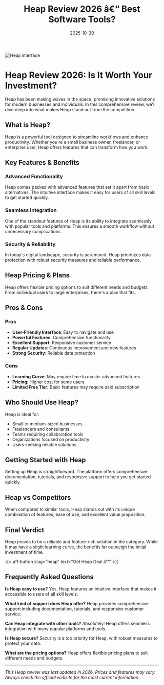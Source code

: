 ﻿---
title: "Heap Review 2026 â€“ Best Software Tools?"
date: 2025-10-30
draft: false
rating: 4.8
category: "Software Tools"
tags: ["software-tools", "review", "2026"]
description: "Comprehensive Heap review 2026. Discover if this  tool is the best choice for your needs."
keywords: "heap, Heap, review, software tools, 2026, best software tools"
image: "https://images.unsplash.com/photo-1555949963-aa79dcee981c?w=800&h=400&fit=crop&crop=center"
---

![Heap interface](https://images.unsplash.com/photo-1555949963-aa79dcee981c?w=800&h=400&fit=crop&crop=center)

# Heap Review 2026: Is It Worth Your Investment?

Heap has been making waves in the  space, promising innovative solutions for modern businesses and individuals. In this comprehensive review, we'll dive deep into what makes Heap stand out from the competition.

## What is Heap?

Heap is a powerful  tool designed to streamline workflows and enhance productivity. Whether you're a small business owner, freelancer, or enterprise user, Heap offers features that can transform how you work.

## Key Features & Benefits

### Advanced Functionality
Heap comes packed with advanced features that set it apart from basic alternatives. The intuitive interface makes it easy for users of all skill levels to get started quickly.

### Seamless Integration
One of the standout features of Heap is its ability to integrate seamlessly with popular tools and platforms. This ensures a smooth workflow without unnecessary complications.

### Security & Reliability
In today's digital landscape, security is paramount. Heap prioritizes data protection with robust security measures and reliable performance.

## Heap Pricing & Plans

Heap offers flexible pricing options to suit different needs and budgets. From individual users to large enterprises, there's a plan that fits.

## Pros & Cons

### Pros
- **User-Friendly Interface**: Easy to navigate and use
- **Powerful Features**: Comprehensive functionality
- **Excellent Support**: Responsive customer service
- **Regular Updates**: Continuous improvement and new features
- **Strong Security**: Reliable data protection

### Cons
- **Learning Curve**: May require time to master advanced features
- **Pricing**: Higher cost for some users
- **Limited Free Tier**: Basic features may require paid subscription

## Who Should Use Heap?

Heap is ideal for:
- Small to medium-sized businesses
- Freelancers and consultants
- Teams requiring collaboration tools
- Organizations focused on productivity
- Users seeking reliable  solutions

## Getting Started with Heap

Setting up Heap is straightforward. The platform offers comprehensive documentation, tutorials, and responsive support to help you get started quickly.

## Heap vs Competitors

When compared to similar tools, Heap stands out with its unique combination of features, ease of use, and excellent value proposition.

## Final Verdict

Heap proves to be a reliable and feature-rich solution in the  category. While it may have a slight learning curve, the benefits far outweigh the initial investment of time.

{{< aff-button slug="heap" text="Get Heap Deal â†’" >}}

## Frequently Asked Questions

**Is Heap easy to use?**
Yes, Heap features an intuitive interface that makes it accessible to users of all skill levels.

**What kind of support does Heap offer?**
Heap provides comprehensive support including documentation, tutorials, and responsive customer service.

**Can Heap integrate with other tools?**
Absolutely! Heap offers seamless integration with many popular platforms and tools.

**Is Heap secure?**
Security is a top priority for Heap, with robust measures to protect your data.

**What are the pricing options?**
Heap offers flexible pricing plans to suit different needs and budgets.

---

*This Heap review was last updated in 2026. Prices and features may vary. Always check the official website for the most current information.*
